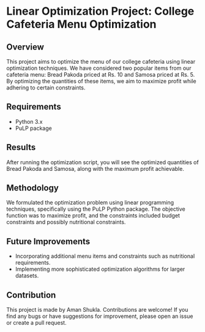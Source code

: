 # Linear Optimization Project: College Cafeteria Menu Optimization

## Overview
This project aims to optimize the menu of our college cafeteria using linear optimization techniques. We have considered two popular items from our cafeteria menu: Bread Pakoda priced at Rs. 10 and Samosa priced at Rs. 5. By optimizing the quantities of these items, we aim to maximize profit while adhering to certain constraints.

## Requirements
- Python 3.x
- PuLP package

## Results
After running the optimization script, you will see the optimized quantities of Bread Pakoda and Samosa, along with the maximum profit achievable.

## Methodology
We formulated the optimization problem using linear programming techniques, specifically using the PuLP Python package. The objective function was to maximize profit, and the constraints included budget constraints and possibly nutritional constraints.

## Future Improvements
- Incorporating additional menu items and constraints such as nutritional requirements.
- Implementing more sophisticated optimization algorithms for larger datasets.

## Contribution
This project is made by Aman Shukla.
Contributions are welcome! If you find any bugs or have suggestions for improvement, please open an issue or create a pull request.
